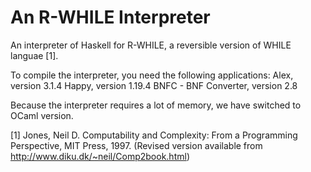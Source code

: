An R-WHILE Interpreter
======================

An interpreter of Haskell for R-WHILE, a reversible version of WHILE languae [1].

To compile the interpreter, you need the following applications:
Alex, version 3.1.4
Happy, version 1.19.4
BNFC - BNF Converter, version 2.8

Because the interpreter requires a lot of memory, we have switched to OCaml version.

[1] Jones, Neil D. Computability and Complexity: From a Programming Perspective, MIT Press, 1997.
(Revised version available from http://www.diku.dk/~neil/Comp2book.html)